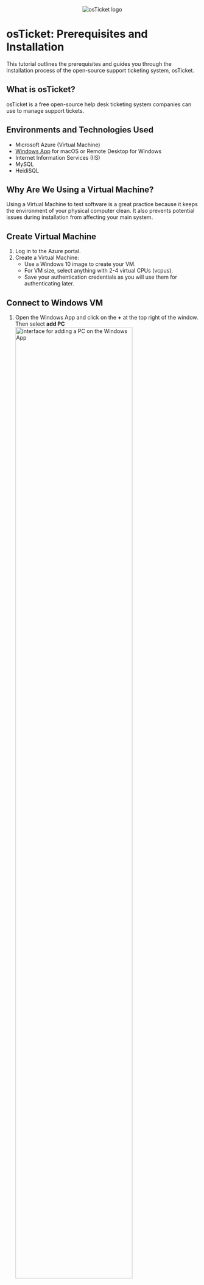 <p align="center">
<img src="https://i.imgur.com/Clzj7Xs.png" alt="osTicket logo"/>
</p>

<h1>osTicket: Prerequisites and Installation</h1>
<p> This tutorial outlines the prerequisites and guides you through the installation process of the open-source support ticketing system, osTicket.<p />

<h2>What is osTicket?</h2>
osTicket is a free open-source help desk ticketing system companies can use to manage support tickets.

<h2>Environments and Technologies Used</h2>

- Microsoft Azure (Virtual Machine)
- [Windows App](https://apps.apple.com/us/app/windows-app/id1295203466?mt=12) for macOS or Remote Desktop for Windows  
- Internet Information Services (IIS)
- MySQL
- HeidiSQL

<h2>Why Are We Using a Virtual Machine?</h2>

Using a Virtual Machine to test software is a great practice because it keeps the environment of your physical computer clean. It also prevents potential issues during installation from affecting your main system.

<h2>Create Virtual Machine</h2>

1. Log in to the Azure portal.
2. Create a Virtual Machine:
   - Use a Windows 10 image to create your VM.
   - For VM size, select anything with 2-4 virtual CPUs (vcpus).
   - Save your authentication credentials as you will use them for authenticating later.

<h2>Connect to Windows VM</h2>

1. Open the Windows App and click on the <b>+</b> at the top right of the window. Then select <b>add PC</b>
   <br>
   <img src="https://i.imgur.com/q2CIjtQ.png" height="80%" width="80%" alt="interface for adding a PC on the Windows App"/>
2. Paste your Windows VM's public IP address for <b>PC name</b>. Feel free to give your VM whatever friendly name you would like. I named mine windows-vm so that I can easily know what operating system is running on the PC. Then click <b>Add</b> to add the VM.
   <br>
   <img src="https://i.imgur.com/cvBmV30.png" height="80%" width="80%" alt=""/>
3. Click on the ellipsis and select <b>connect</b> to connect to the Windows VM.
   <br>
   <img src="https://i.imgur.com/OKSJhL1.png" height="80%" width="80%" alt=""/>
4. Add the username and password you created when you created your Virtual Machine in the Azure portal to authenticate, and click continue.
   <br>
   <img src="https://i.imgur.com/dkhuqJB.png" height="80%" width="80%" alt=""/>
5. Feel free to toggle no for all privacy settings.
    <br>
   <img height="80%" width="80%" alt="Screenshot 2025-03-06 at 10 21 35 AM" src="https://github.com/user-attachments/assets/816ffd66-35d4-4d9e-a061-bf9eb916c8b9" />



<h2>Enable Internet Information Services (IIS) with Commmon Gateway Interface (CGI)</h2>

IIS is a web server that is part of Windows systems. We will use IIS to host our osTicket web application. Since osTicket is built with PHP and IIS does not know how to process PHP files by itself, we will use CGI to pass requests for PHP files from IIS to the PHP interpreter. The PHP interpreter will then process the file, and CGI will send the result back to IIS, which will deliver the page to the browser.

1. To Enable IIS:
    - Go into the <b>Control Panel</b>.
    - Select <b>Programs</b>.
      <br>
      <img height="80%" width="80%" alt="Screenshot 2025-03-06 at 10 29 23 AM" src="https://github.com/user-attachments/assets/0558ebe2-6b89-43d2-91d1-9cac58610a21" />
    - Select <b>Turn Windows features on or off</b>.
      <br>
      <img height="80%" width="80%" alt="Screenshot 2025-03-06 at 10 29 39 AM" src="https://github.com/user-attachments/assets/5374d622-966a-4c2a-85e0-59404217b099" />
    - Check the checkbox next to <b>Internet Information Services</b> to enable it.
      <br>
      <img height="80%" width="80%" alt="" src="https://github.com/user-attachments/assets/69ba977e-7d93-4d98-a47e-6b8d728b611c" />      
2. To Enable CGI:
   - Click the <b>+</b> to the left of <b>Internet Information Services</b> to expand it.
   - Expand <b>World Wide Web Services</b>.
   - Expand <b>Application Development Features</b>.
   - Check the checkbox next to <b>CGI</b> to enable it, and select <b>Ok</b>.
      <br>
      <img height="80%" width="80%" alt="" src="https://github.com/user-attachments/assets/924f961f-1c78-4820-b711-0ba629994448" />

<h2>Extract osTicket Installation Files</h2>
The dependencies needed for the osTicket installation are bundled together in a single ZIP folder for easy download.

1. Open the browser on your VM.
2. Copy and paste [this link](https://docs.google.com/document/d/1aT20BxyepQpP6PAVp9QQ_p1fYtP7Cip2UxhMYVfY97s/edit?tab=t.0) into the browser on your VM to download the ZIP folder containing all the necessary files for the osTicket installation.
   <br>
   <img height="80%" width="80%" alt="Screenshot 2025-03-06 at 11 55 25 AM" src="https://github.com/user-attachments/assets/f7f53b4b-e7e3-46ad-9873-8543f7d2f1b9" />
3. Click the folder icon on the downloads window in the browser.
   <br>
   <img height="80%" width="80%" alt="Screenshot 2025-03-06 at 11 55 25 AM" src="https://github.com/user-attachments/assets/4940c2ec-1fb5-4f11-b153-b6e6bf2e3435" />
4. Move the ZIP folder to your desktop.
5. Right-click the ZIP folder and select <b>Extract All</b> to extract the files from the ZIP folder onto your desktop. This step is necessary because compressed files cannot be directly used by the system, as they need to be unpacked to their original format for installation. The extracted folder should be called “osTicket-Installation-Files”.

<h2>Configuring PHP for IIS</h2>

1. Install <b>PHP Manager for IIS (PHPManagerForIIS_V1.5.0.msi)</b> from the “osTicket-Installation-Files” folder. This tool helps manage PHP configurations in IIS.
2. Create the directory <b>C:\PHP</b>. This directory will store the PHP interpreter and related files.
   <br>
   <img height="80%" width="80%" alt="Screenshot 2025-03-06 at 12 06 46 PM" src="https://github.com/user-attachments/assets/c5973974-b360-4d0e-b2f6-86f2cada6d2a" />
3. Extract all the files from <b>PHP 7.3.8 (php-7.3.8-nts-Win32-VC15-x86.zip</b>), located in the “osTicket-Installation-Files” folder, into the <b>C:\PHP</b> folder.
   <br>
   <img height="80%" width="80%" alt="Screenshot 2025-03-06 at 12 07 15 PM" src="https://github.com/user-attachments/assets/28be059f-2df4-484e-b0c7-cad1f6a1534a" />
   <img height="80%" width="80%" alt="Screenshot 2025-03-06 at 12 09 24 PM" src="https://github.com/user-attachments/assets/6a2041fd-7d87-4e4e-9b85-2037d9df6f8b" />
4. Install <b>VC_redist.x86.exe</b> from the “osTicket-Installation-Files” folder. This step ensures PHP has the necessary dependencies needed to work on Windows.
5. Register PHP with IIS:
   - Open IIS as an Admin.
     <br>
     <img height="80%" width="80%" alt="Screenshot 2025-03-06 at 12 18 29 PM" src="https://github.com/user-attachments/assets/ed01645a-66d9-46bf-8eb3-b630f5762533" />
   - Select <b>PHP Manager</b>.
     <br>
     <img height="80%" width="80%" alt="Screenshot 2025-03-06 at 12 32 14 PM" src="https://github.com/user-attachments/assets/83fd195f-747d-44c9-95be-132ad3680029" />
   - Click <b>Register new PHP version</b>.
     <br>
     <img height="80%" width="80%" alt="Screenshot 2025-03-10 at 9 11 36 PM" src="https://github.com/user-attachments/assets/f9daece9-897c-4312-9eb1-074e86d0bf89" />
   - Paste the file path to the PHP executable. Since we placed PHP in the <b>C:/PHP</b> directory, our path should be <b>C:\PHP\php-cgi.exe</b>.
   - Stop and restart the server to apply changes:
     - In IIS right-click the top-level entry.
     - Select <b>Stop</b>, then repeat the steps to <b>Start</b> the server.
       <br>
       <img height="80%" width="80%" alt="Screenshot 2025-03-06 at 12 32 47 PM" src="https://github.com/user-attachments/assets/318df9e5-bd3a-4c83-afc6-a72c3da40b76" />

<h2>Install the Rewrite Module</h2>
The Rewrite Module helps IIS modify URLs to create user-friendly URLs that are easier to read, share, and remember.

1. Install the <b>Rewrite Module (rewrite_amd64_en-US.msi)</b> from the “osTicket-Installation-Files” folder. 

<h2>Install MySQL</h2>
MySQL is a relational database management system used to store and manage data. In this instance, we will use it to store osTicket data, such as user accounts and ticketing information.

1. Install <b>MySQL 5.5.62 (mysql-5.5.62-win32.msi)</b> from the “osTicket-Installation-Files” folder.
2. Follow the installation Wizard:
   - Select <b>Typical</b> for Setup Type.
     <br>
     <img height="80%" width="80%" alt="Screenshot 2025-03-06 at 12 27 42 PM" src="https://github.com/user-attachments/assets/b1abaad5-e421-4b7c-80ec-ad67b2498ed8" />
   - After installation, launch the configuation wizard.
   - For Serve Instance Configuration:
     - Select <b>Standard Configuration</b>.
       <br>
       <img height="80%" width="80%" alt="Screenshot 2025-03-06 at 12 34 12 PM" src="https://github.com/user-attachments/assets/32c919d5-52b4-43ea-b0b7-1a0f2e8de128" />
     - Setup a new root password for the root user. Be sure to keep track of these credentials.
       <br>
       <img height="80%" width="80%" alt="Screenshot 2025-03-06 at 12 34 37 PM" src="https://github.com/user-attachments/assets/15bc512f-d12e-4e41-9e2a-0edf90fa1c6e" />
     - Follow the remaining steps in the Wizard and select <b>Execute</b> to complete the setup.

<h2>Setup osTicket files</h2>

1. Right-click <b>“osTicket-v1.15.8.zip”</b> from the “osTicket-Installation-Files” folder and select <b>Extract All</b>.
2. Open the unzipped foder <b>“osTicket-v1.15.8”</b>, and drag the <b>Upload</b> folder into <b>“c:\inetpub\wwwroot”</b>. The <b>wwwroot</b> folder is the root directory for IIS-hosted websites. By placing the osTicket files here, IIS will know where to find them when the application is accessed.
   <br>
   <img height="80%" width="80%" alt="Screenshot 2025-03-06 at 12 51 33 PM" src="https://github.com/user-attachments/assets/e7b3d89c-265f-4643-9b93-d1d837fcb3df" />
3. Within <b>c:\inetpub\wwwroot</b>, rename “upload” to “osTicket”. This will help IIS serve the application under the name "osTicket" when accessed through a browser. Ex: <b>http://localhost/osTicket</b>.
   <br>
   <img height="80%" width="80%" alt="Screenshot 2025-03-06 at 12 52 22 PM" src="https://github.com/user-attachments/assets/17b4e55f-d7b7-4a08-93d4-ea5fec42a448" />
4. Stop and restart the server to apply changes:
     - In IIS right-click the top-level entry.
     - Select <b>Stop</b>, and then repeat the process to <b>Start</b> the server.

<h2>Open osTicket in Browser</h2>
Let's access osTicket in the browser to ensure IIS is serving the app.

1. In IIS, on the left-hand panel, select <b>Sites</b> -> <b>Default Websites</b> -> <b>osTicket</b>.
   <br>
   <img height="80%" width="80%" alt="Screenshot 2025-03-11 at 2 49 26 AM" src="https://github.com/user-attachments/assets/fce59458-3285-43aa-8b83-bebf960413e8" />
2. In the right-hand panel, click <b>Browse *:80</b> to open osTicket in your browser.
   <br>
   <img height="80%" width="80%" alt="Screenshot 2025-03-06 at 12 53 50 PM" src="https://github.com/user-attachments/assets/a7e60cf2-c872-490f-88fc-3a9678a875a0" />
   <br>
   <img height="80%" width="80%" alt="Screenshot 2025-03-06 at 12 54 29 PM" src="https://github.com/user-attachments/assets/d560946f-ec48-492f-81bc-b92b60663001" />

<h2>Enable PHP Extensions</h2>
Some required PHP extensions are disabled by default. Lets enable them:

1. In IIS, on the left-hand panel, select <b>Sites</b> -> <b>Default Websites</b> -> <b>osTicket</b>.
2. Double click <b>PHP Manager</b>.
3. Click <b>Enable or disable extension</b>.
   <br>
   <img height="80%" width="80%" alt="Screenshot 2025-03-06 at 12 55 32 PM" src="https://github.com/user-attachments/assets/17a7a857-c8fb-4bcf-8d32-9fec91cd2788" />
4. To enable an extension, right-click it and select <b>Enable</b>.
   <br>
   <img height="80%" width="80%" alt="Screenshot 2025-03-06 at 12 56 01 PM" src="https://github.com/user-attachments/assets/6fe0231a-1c89-4ca3-a76a-c56dd8b053c2" />
   - Extensions to enable:
      - <b>php_imap.dll</b>
      - <b>php_intl.dll</b>
      - <b>php_opcache.dll</b>
5. Refresh the browser to observe the changes or visit <b>http://localhost/osTicket</b>.
   
<h2>Configure ost-config.php</h2>

<h3>Rename ost-sampleconfig.php:</h3>
The file <b>ost-sampleconfig.php</b> is a template configuration file included with osTicket. It is named this way by default to ensure flexibility and security during installation and updates. By renaming it, we are creating the active configuration file required for osTicket to function.

1. Follow the path to rename the file:
   - From: <b>C:\inetpub\wwwroot\osTicket\include\ost-sampleconfig.php</b>.
     <br>
     <img height="80%" width="80%" alt="Screenshot 2025-03-06 at 1 01 55 PM" src="https://github.com/user-attachments/assets/15e7ac78-7646-462a-970c-72d8f2f57887" />
   - To: <b>C:\inetpub\wwwroot\osTicket\include\ost-config.php</b>.
     <br>
     <img height="80%" width="80%" alt="Screenshot 2025-03-06 at 1 02 26 PM" src="https://github.com/user-attachments/assets/9b8d0dc4-c81a-49f2-bd20-fc3f9f0577c8" />

<h3>Assign Permissions</h3>
To allow osTicket to make changes on the backend and store database configuration details, we need to modify the permissions for <b>ost-config.php</b>.

1. Right-click <b>ost-config.php</b>.
2. Select <b>Properties</b>.
3. Select the <b>Security</b> tab.
4. Click <b>Advanced</b>.
5. Click <b>Disable inheritance</b> to remove all current permissions.
6. In the pop-up, select <b>Remove all inherited permissions from this object</b>.
7. Click <b>Add</b> to assign new permissions.
8. Select <b>Select a principal</b>.
9. Under <b>Enter the object name to select</b>, type <b>Everyone</b>.
<i>Note:</i> Assigning permissions to "Everyone" is not recommended in real-world scenarios. We are using it here for simplicity and because we do not know which user account represents osTicket.
10. Click <b>OK</b>.
11. Check the box for <b>Full control</b>.
12. Click <b>OK</b>.
13. Click <b>Apply</b>.
14. Click <b>OK</b> to close the window.

<h2>Install HeidiSQL</h2>
HeidiSQL provides us with a graphical user interface (GUI) for managing our MySQL database. It eliminates the need to write SQL commands in the command line by offering a visual way to create databases, manage tables, and run queries. This makes database management simpler and more accessible, especially for those who are not comfortable using the command line.

1. Install <b>HeidiSQL</b> from From the “osTicket-Installation-Files” folder, and launch it.
2. Click <b>New</b>.
   <br>
   <img height="80%" width="80%" alt="Screenshot 2025-03-06 at 3 47 09 PM" src="https://github.com/user-attachments/assets/20003b36-e5c0-4f32-b7ee-5e663beb9496" />
3. Create a new session:
   - Ensure that the <b>User</b> is <b>root</b>.
     <br>
     <img height="80%" width="80%" alt="Screenshot 2025-03-06 at 3 47 20 PM" src="https://github.com/user-attachments/assets/4da50271-d3dc-4632-be56-3acea22bd3b7" />
   - Add the password that you created when you configured your <b>MySQL</b> database.
4. Select <b>Open</b> to connect to the session.
   <br>
   <img height="80%" width="80%" alt="Screenshot 2025-03-06 at 3 49 11 PM" src="https://github.com/user-attachments/assets/5f669979-3ab0-45b7-9d59-3fe3d67cf553" />
5. Create a database called <b>osTicket</b>:
   - Right-click the top-level entry on the left-hand panel.
     <br>
     <img height="80%" width="80%" alt="Screenshot 2025-03-06 at 5 03 05 PM" src="https://github.com/user-attachments/assets/c6cdc438-8736-4d1e-ac55-a5fbc350068f" />
   - Select <b>Create new</b> -> <b>Database</b>.
     <br>
     <img height="80%" width="80%" alt="Screenshot 2025-03-06 at 5 03 12 PM" src="https://github.com/user-attachments/assets/e5e25433-294c-4660-8909-5b03b657245e" />
   - Provide a name for the database.
     <br>
     <img height="80%" width="80%" alt="Screenshot 2025-03-06 at 5 03 28 PM" src="https://github.com/user-attachments/assets/e7f58c04-3785-4bee-bbf2-927b5944cbf8" />
     <br>
     <img height="80%" width="80%" alt="Screenshot 2025-03-06 at 5 03 52 PM" src="https://github.com/user-attachments/assets/d389617e-507f-4782-9d78-70e357878200" />


<h2>Database Setup & Final Installation</h2>

1. In the browser, select <b>Continue</b> to continue the osTicket installation process, If you closed the window, the URL is  <b>http://localhost/osTicket</b>.
2. Fill out the form with your information. <i>Note:</i> The <b>Default Email</b> and the <b>Admin User Email address</b> must be different.
  - System Settings:
       - Create a <b>Helpdesk Name</b>.
       - Add a <b>Default Email</b>. <i>Note:</i> This is the email address that will receive emails from customers.
   - Admin User:
     - Add your <b>Name</b>, <b>Last Name</b>, and an additional <b>Email address</b>.
     - Create a <b>username</b> and <b>password</b> for Admin User.
       <br>
       <img height="80%" width="80%" alt="Screenshot 2025-03-06 at 5 16 28 PM" src="https://github.com/user-attachments/assets/52c5d938-05a5-4504-8568-80e48cf279d7" />
   - Database Settings:
     - MySQL Database: osTicket.
     - MySQL Username: root.
     - MySQL Password: The password you created when configuring MySQL.
       <br>
       <img height="80%" width="80%" alt="Screenshot 2025-03-06 at 5 17 36 PM" src="https://github.com/user-attachments/assets/f11aa0d9-75a9-4797-91f9-a9aa591edc99" />
- Click <b>Install Now</b>.

<h2>Test Installation</h2>
To ensure that osTicket was properly installed and configured, let's browse to the Admin and End User pages.

1. Admin:
   - URL: http://localhost/osTicket/scp/login.php
   - Sign in with your <b>Admin User</b> credentials.
   - You should see 1 ticket in the queue with the subject: <b>osTicket Installed</b>. This confirms that osTicket is successfully installed!
     <br>
     <img height="80%" width="80%" alt="Screenshot 2025-03-06 at 5 19 50 PM" src="https://github.com/user-attachments/assets/979265c0-7370-41f5-9d73-c248a3cf5c15" />
2. End User:
   - URL: http://localhost/osTicket/
     <br>
     <img height="80%" width="80%" alt="Screenshot 2025-03-06 at 5 20 21 PM" src="https://github.com/user-attachments/assets/7c162dc5-e867-4d30-9080-418ad9c3f5e6" />
 
<h2>Post-Installation Cleanup</h2>
To secure your osTicket installation and reduce vulnerabilities, follow these steps:

1. Delete the setup folder: The setup folder contains installation files that can be overwritten. Deleting it prevents your osTicket installation from being tampered with.
   - Delete: <b>C:\inetpub\wwwroot\osTicket\setup</b>.
2. Set permissions to "Read" only: The ost-config.php file contains your database credentials. Changing its permission to "Read" only prevents sensitive information from being modified and enhances overall security.
   - Set Permissions to “Read” only: <b>C:\inetpub\wwwroot\osTicket\include\ost-config.php</b>.

